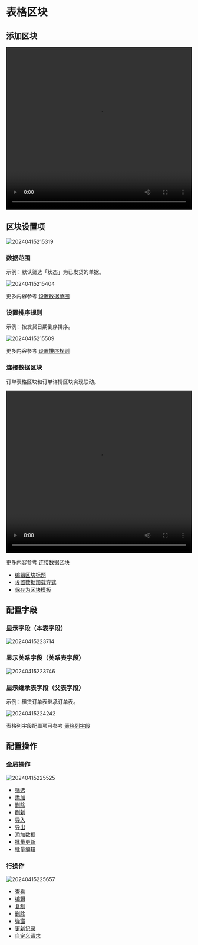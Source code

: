 # 表格区块

## 添加区块

 <video width="100%" height="440" controls>
      <source src="https://nocobase-docs.oss-cn-beijing.aliyuncs.com/20240415215027.mp4" type="video/mp4">
</video>

## 区块设置项

![20240415215319](https://nocobase-docs.oss-cn-beijing.aliyuncs.com/20240415215319.png)

### 数据范围

示例：默认筛选「状态」为已发货的单据。

![20240415215404](https://nocobase-docs.oss-cn-beijing.aliyuncs.com/20240415215404.png)

更多内容参考 [设置数据范围](/handbook/ui/blocks/block-settings/data-scope)

### 设置排序规则

示例：按发货日期倒序排序。

![20240415215509](https://nocobase-docs.oss-cn-beijing.aliyuncs.com/20240415215509.png)

更多内容参考 [设置排序规则](/handbook/ui/blocks/block-settings/sorting-rule)

### 连接数据区块

订单表格区块和订单详情区块实现联动。

  <video width="100%" height="440" controls>
      <source src="https://nocobase-docs.oss-cn-beijing.aliyuncs.com/20240415221426.mp4" type="video/mp4">
</video>

更多内容参考 [连接数据区块](/handbook/ui/blocks/block-settings/connect-block)

- [编辑区块标题](/handbook/ui/blocks/block-settings/block-title)
- [设置数据加载方式](/handbook/ui/blocks/block-settings/loading-mode)
- [保存为区块模板](/handbook/ui/blocks/block-settings/block-template)

## 配置字段

### 显示字段（本表字段）

![20240415223714](https://nocobase-docs.oss-cn-beijing.aliyuncs.com/20240415223714.png)

### 显示关系字段（关系表字段）

![20240415223746](https://nocobase-docs.oss-cn-beijing.aliyuncs.com/20240415223746.png)

### 显示继承表字段（父表字段）

示例：租赁订单表继承订单表。

![20240415224242](https://nocobase-docs.oss-cn-beijing.aliyuncs.com/20240415224242.png)

表格列字段配置项可参考 [表格列字段](/handbook/ui/fields/generic/table-column)

## 配置操作

### 全局操作

![20240415225525](https://nocobase-docs.oss-cn-beijing.aliyuncs.com/20240415225525.png)

- [筛选](/handbook/ui/actions/types/filter)
- [添加](/handbook/ui/actions/types/add-new)
- [删除](/handbook/ui/actions/types/delete)
- [刷新](/handbook/ui/actions/types/refresh)
- [导入](/handbook/action-import)
- [导出](/handbook/action-export)
- [添加数据](/handbook/action-add-record)
- [批量更新](/handbook/action-bulk-update)
- [批量编辑](/handbook/action-bulk-edit)

### 行操作

![20240415225657](https://nocobase-docs.oss-cn-beijing.aliyuncs.com/20240415225657.png)

- [查看](/handbook/ui/actions/types/view)
- [编辑](/handbook/ui/actions/types/edit)
- [复制](/handbook/action-duplicate)
- [删除](/handbook/ui/actions/types/delete)
- [弹窗](/handbook/ui/actions/types/pop-up)
- [更新记录](/handbook/ui/actions/types/update-record)
- [自定义请求](/handbook/action-custom-request)


